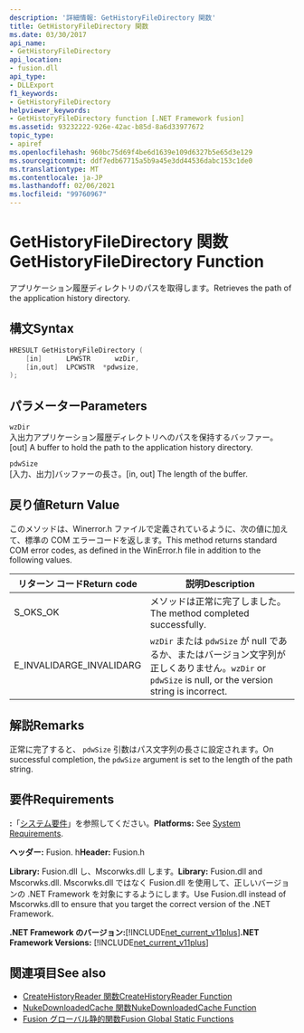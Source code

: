 ```yaml
---
description: '詳細情報: GetHistoryFileDirectory 関数'
title: GetHistoryFileDirectory 関数
ms.date: 03/30/2017
api_name:
- GetHistoryFileDirectory
api_location:
- fusion.dll
api_type:
- DLLExport
f1_keywords:
- GetHistoryFileDirectory
helpviewer_keywords:
- GetHistoryFileDirectory function [.NET Framework fusion]
ms.assetid: 93232222-926e-42ac-b85d-8a6d33977672
topic_type:
- apiref
ms.openlocfilehash: 960bc75d69f4be6d1639e109d6327b5e65d3e129
ms.sourcegitcommit: ddf7edb67715a5b9a45e3dd44536dabc153c1de0
ms.translationtype: MT
ms.contentlocale: ja-JP
ms.lasthandoff: 02/06/2021
ms.locfileid: "99760967"
---
```

# <a name="gethistoryfiledirectory-function"></a><span data-ttu-id="64966-103">GetHistoryFileDirectory 関数</span><span class="sxs-lookup"><span data-stu-id="64966-103">GetHistoryFileDirectory Function</span></span>

<span data-ttu-id="64966-104">アプリケーション履歴ディレクトリのパスを取得します。</span><span class="sxs-lookup"><span data-stu-id="64966-104">Retrieves the path of the application history directory.</span></span>  
  
## <a name="syntax"></a><span data-ttu-id="64966-105">構文</span><span class="sxs-lookup"><span data-stu-id="64966-105">Syntax</span></span>  
  
```cpp  
HRESULT GetHistoryFileDirectory (  
    [in]      LPWSTR      wzDir,  
    [in,out]  LPCWSTR  *pdwsize,  
);  
```  
  
## <a name="parameters"></a><span data-ttu-id="64966-106">パラメーター</span><span class="sxs-lookup"><span data-stu-id="64966-106">Parameters</span></span>  

 `wzDir`  
 <span data-ttu-id="64966-107">入出力アプリケーション履歴ディレクトリへのパスを保持するバッファー。</span><span class="sxs-lookup"><span data-stu-id="64966-107">[out] A buffer to hold the path to the application history directory.</span></span>  
  
 `pdwSize`  
 <span data-ttu-id="64966-108">[入力、出力]バッファーの長さ。</span><span class="sxs-lookup"><span data-stu-id="64966-108">[in, out] The length of the buffer.</span></span>  
  
## <a name="return-value"></a><span data-ttu-id="64966-109">戻り値</span><span class="sxs-lookup"><span data-stu-id="64966-109">Return Value</span></span>  

 <span data-ttu-id="64966-110">このメソッドは、Winerror.h ファイルで定義されているように、次の値に加えて、標準の COM エラーコードを返します。</span><span class="sxs-lookup"><span data-stu-id="64966-110">This method returns standard COM error codes, as defined in the WinError.h file in addition to the following values.</span></span>  
  
|<span data-ttu-id="64966-111">リターン コード</span><span class="sxs-lookup"><span data-stu-id="64966-111">Return code</span></span>|<span data-ttu-id="64966-112">説明</span><span class="sxs-lookup"><span data-stu-id="64966-112">Description</span></span>|  
|-----------------|-----------------|  
|<span data-ttu-id="64966-113">S_OK</span><span class="sxs-lookup"><span data-stu-id="64966-113">S_OK</span></span>|<span data-ttu-id="64966-114">メソッドは正常に完了しました。</span><span class="sxs-lookup"><span data-stu-id="64966-114">The method completed successfully.</span></span>|  
|<span data-ttu-id="64966-115">E_INVALIDARG</span><span class="sxs-lookup"><span data-stu-id="64966-115">E_INVALIDARG</span></span>|<span data-ttu-id="64966-116">`wzDir` または `pdwSize` が null であるか、またはバージョン文字列が正しくありません。</span><span class="sxs-lookup"><span data-stu-id="64966-116">`wzDir` or `pdwSize` is null, or the version string is incorrect.</span></span>|  
  
## <a name="remarks"></a><span data-ttu-id="64966-117">解説</span><span class="sxs-lookup"><span data-stu-id="64966-117">Remarks</span></span>  

 <span data-ttu-id="64966-118">正常に完了すると、 `pdwSize` 引数はパス文字列の長さに設定されます。</span><span class="sxs-lookup"><span data-stu-id="64966-118">On successful completion, the `pdwSize` argument is set to the length of the path string.</span></span>  
  
## <a name="requirements"></a><span data-ttu-id="64966-119">要件</span><span class="sxs-lookup"><span data-stu-id="64966-119">Requirements</span></span>  

 <span data-ttu-id="64966-120">**:**「[システム要件](../../get-started/system-requirements.md)」を参照してください。</span><span class="sxs-lookup"><span data-stu-id="64966-120">**Platforms:** See [System Requirements](../../get-started/system-requirements.md).</span></span>  
  
 <span data-ttu-id="64966-121">**ヘッダー:** Fusion. h</span><span class="sxs-lookup"><span data-stu-id="64966-121">**Header:** Fusion.h</span></span>  
  
 <span data-ttu-id="64966-122">**Library:** Fusion.dll し、Mscorwks.dll します。</span><span class="sxs-lookup"><span data-stu-id="64966-122">**Library:** Fusion.dll and Mscorwks.dll.</span></span> <span data-ttu-id="64966-123">Mscorwks.dll ではなく Fusion.dll を使用して、正しいバージョンの .NET Framework を対象にするようにします。</span><span class="sxs-lookup"><span data-stu-id="64966-123">Use Fusion.dll instead of Mscorwks.dll to ensure that you target the correct version of the .NET Framework.</span></span>  
  
 <span data-ttu-id="64966-124">**.NET Framework のバージョン:**[!INCLUDE[net_current_v11plus](../../../../includes/net-current-v11plus-md.md)]</span><span class="sxs-lookup"><span data-stu-id="64966-124">**.NET Framework Versions:** [!INCLUDE[net_current_v11plus](../../../../includes/net-current-v11plus-md.md)]</span></span>  
  
## <a name="see-also"></a><span data-ttu-id="64966-125">関連項目</span><span class="sxs-lookup"><span data-stu-id="64966-125">See also</span></span>

- [<span data-ttu-id="64966-126">CreateHistoryReader 関数</span><span class="sxs-lookup"><span data-stu-id="64966-126">CreateHistoryReader Function</span></span>](createhistoryreader-function.md)
- [<span data-ttu-id="64966-127">NukeDownloadedCache 関数</span><span class="sxs-lookup"><span data-stu-id="64966-127">NukeDownloadedCache Function</span></span>](nukedownloadedcache-function.md)
- [<span data-ttu-id="64966-128">Fusion グローバル静的関数</span><span class="sxs-lookup"><span data-stu-id="64966-128">Fusion Global Static Functions</span></span>](fusion-global-static-functions.md)
